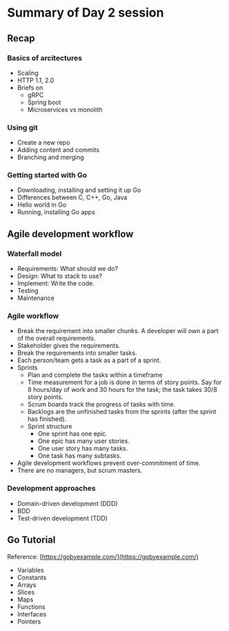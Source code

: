 # Summary of Day 2 session

## Recap

### Basics of arcitectures
- Scaling
- HTTP 1.1, 2.0
- Briefs on
  - gRPC
  - Spring boot
  - Microservices vs monolith

### Using git
- Create a new repo
- Adding content and commits
- Branching and merging

### Getting started with Go
- Downloading, installing and setting it up Go
- Differences between C, C++, Go, Java
- Hello world in Go
- Running, installing Go apps

## Agile development workflow

### Waterfall model
- Requirements: What should we do?
- Design: What to stack to use?
- Implement: Write the code.
- Testing
- Maintenance

### Agile workflow
- Break the requirement into smaller chunks. A developer will own a part of the overall requirements. 
- Stakeholder gives the requirements.
- Break the requirements into smaller tasks.
- Each person/team gets a task as a part of a sprint.
- Sprints
  - Plan and complete the tasks within a timeframe
  - Time measurement for a job is done in terms of story points. Say for 8 hours/day of work and 30 hours for the task; the task takes 30/8 story points.
  - Scrum boards track the progress of tasks with time.
  - Backlogs are the unfinished tasks from the sprints (after the sprint has finished).
  - Sprint structure
    - One sprint has one epic.
    - One epic has many user stories.
    - One user story has many tasks.
    - One task has many subtasks.
- Agile development workflows prevent over-commitment of time.
- There are no managers, but scrum masters.

### Development approaches
- Domain-driven development (DDD)
- BDD
- Test-driven development (TDD)

## Go Tutorial
Reference: [https://gobyexample.com/](https://gobyexample.com/)

- Variables
- Constants
- Arrays
- Slices
- Maps
- Functions
- Interfaces
- Pointers
